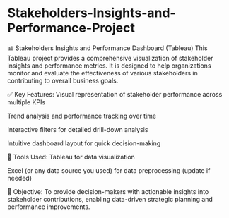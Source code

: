 # Stakeholders-Insights-and-Performance-Project
📊 Stakeholders Insights and Performance Dashboard (Tableau)
This Tableau project provides a comprehensive visualization of stakeholder insights and performance metrics. It is designed to help organizations monitor and evaluate the effectiveness of various stakeholders in contributing to overall business goals.

✅ Key Features:
Visual representation of stakeholder performance across multiple KPIs

Trend analysis and performance tracking over time

Interactive filters for detailed drill-down analysis

Intuitive dashboard layout for quick decision-making

📌 Tools Used:
Tableau for data visualization

Excel (or any data source you used) for data preprocessing (update if needed)

🎯 Objective:
To provide decision-makers with actionable insights into stakeholder contributions, enabling data-driven strategic planning and performance improvements.
